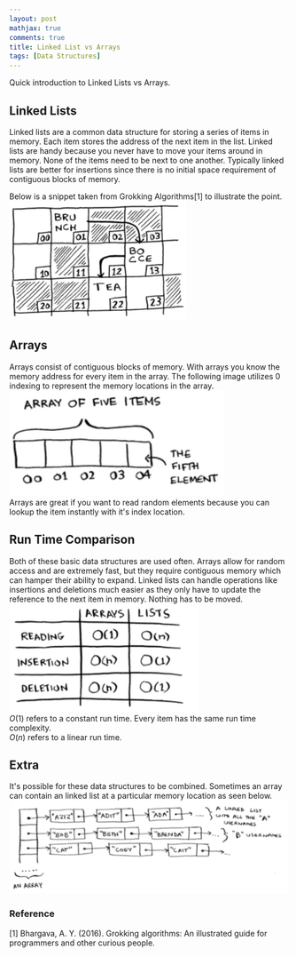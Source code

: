 ```yaml
---
layout: post  
mathjax: true  
comments: true  
title: Linked List vs Arrays
tags: [Data Structures]  
---
```


Quick introduction to Linked Lists vs Arrays.  

## Linked Lists  
Linked lists are a common data structure for storing a series of items in memory. Each item stores the address of the next item in the list.  Linked lists are handy because you never have to move your items around in memory. None of the items need to be next to one another. Typically linked lists are better for insertions since there is no initial space requirement of contiguous blocks of memory.  

Below is a snippet taken from Grokking Algorithms[1] to illustrate the point.  
![](../imgs/2019-12-16-linkedList-arrays/ll_memory.png)  

## Arrays  
Arrays consist of contiguous blocks of memory. With arrays you know the memory address for every item in the array. The following image utilizes 0 indexing to represent the memory locations in the array.  
![](../imgs/2019-12-16-linkedList-arrays/array_memory.png)  
Arrays are great if you want to read random elements because you can lookup the item instantly with it's index location.  

## Run Time Comparison  
Both of these basic data structures are used often. Arrays allow for random access and are extremely fast, but they require contiguous memory which can hamper their ability to expand. Linked lists can handle operations like insertions and deletions much easier as they only have to update the reference to the next item in memory. Nothing has to be moved.  
![](../imgs/2019-12-16-linkedList-arrays/run_time_compare.png)  
$O(1)$ refers to a constant run time. Every item has the same run time complexity.  
$O(n)$ refers to a linear run time.  

## Extra  
It's possible for these data structures to be combined. Sometimes an array can contain an linked list at a particular memory location as seen below.  
![](../imgs/2019-12-16-linkedList-arrays/combined.png)  

### Reference  
[1] Bhargava, A. Y. (2016). Grokking algorithms: An illustrated guide for programmers and other curious people.
